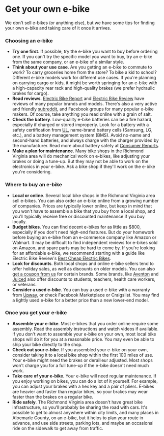 # 

# Get your own e-bike

We don't sell e-bikes (or anything else), but we have some tips for finding your own
e-bike and taking care of it once it arrives.

### Choosing an e-bike

- **Try one first**. If possible, try the e-bike you want to buy before ordering one. If
  you can't try the specific model you want to buy, try an e-bike from the same company,
  or an e-bike of a similar style.
- **Think about your use case**. Are you getting an e-bike to commute to work? To carry
  groceries home from the store? To bike a kid to school? Different e-bike models work for
  different use cases. If you're planning on carrying cargo or kids, it might be worth
  springing for an e-bike with a high-capacity rear rack and high-quality brakes (we
  prefer hydraulic brakes for cargo).
- **Read reviews**. [Electric Bike Report](https://electricbikereport.com) and
  [Electric Bike Review](https://electricbikereview.com) have reviews of many popular
  brands and models. There's also a very active and friendly
  [subreddit](https://reddit.com/r/ebikes), and Facebook groups for many popular e-bike
  makers. Of course, take anything you read online with a grain of salt.
- **Check the battery**. Low-quality e-bike batteries can be a fire hazard, especially if
  charged or stored improperly. Look for a battery with a safety certification from
  [UL](https://ul.com), name-brand battery cells (Samsung, LG, etc.), and a battery
  management system (BMS). Avoid no-name and second-hand batteries, and always charge with
  the charger provided by the manufacturer. Read more about battery safety at
  [Consumer Reports](https://www.consumerreports.org/health/electric-bikes/how-to-prevent-e-bike-fires-a2493889574/).
- **Make a plan for maintenance**. Many bike shops in the Richmond Virginia area will do
  mechanical work on e-bikes, like adjusting your brakes or doing a tune-up. But they may
  not be able to work on the electronics in your e-bike. Ask a bike shop if they'll work
  on the e-bike you're considering.

### Where to buy an e-bike

- **Local or online**. Several local bike shops in the Richmond Virginia area sell e-bikes.
  You can also order an e-bike online from a growing number of companies. Prices are
  typically lower online, but keep in mind that you won't have to assemble a bike that you
  buy from a local shop, and you'll typically receive free or discounted maintenance if
  you buy locally.
- **Budget bikes**. You can find decent e-bikes for as little as $800, especially if you
  don't need high-end features. But do your homework before buying an e-bike from an
  e-commerce company like Amazon or Walmart. It may be difficult to find independent
  reviews for e-bikes sold on Amazon, and spare parts may be hard to come by. If you're
  looking for an affordable e-bike, we recommend starting with a guide like Electric Bike
  Review's
  [Best Cheap Electric Bikes](https://electricbikereport.com/best-cheap-electric-bikes).
- **Look for discounts**. Both local shops and online e-bike sellers tend to offer holiday
  sales, as well as discounts on older models. You can also
  [get a coupon from us](/free-stuff#e-bike-discounts) for certain brands. Some brands,
  like [Aventon](https://shop.id.me/stores/9973-aventon-bikes) and
  [Juiced](https://www.juicedbikes.com/pages/exclusive-discounts) also offer discounts to
  students, teachers, health care workers, or veterans.
- **Consider a used e-bike**. You can buy a used e-bike with a warranty from
  [Upway](https://upway.co), or check Facebook Marketplace or Craigslist. You may find a
  lightly used e-bike for a better price than a new lower-end model.

### Once you get your e-bike

- **Assemble your e-bike**. Most e-bikes that you order online require some assembly. Read
  the assembly instructions and watch videos if available. If you don't want to assemble
  your e-bike on your own, most local bike shops will do it for you at a reasonable price.
  You may even be able to ship your bike directly to the shop.
- **Check out your e-bike**. If you assembled your e-bike on your own, consider taking it
  to a local bike shop within the first 100 miles of use. Your e-bike might need the
  brakes or derailleur adjusted. Most shops won't charge you for a full tune-up if the
  e-bike doesn't need much work.
- **Take care of your e-bike**. Your e-bike will need regular maintenance. If you enjoy
  working on bikes, you can do a lot of it yourself. For example, you can adjust your
  brakes with a hex key and a pair of pliers. E-bikes are heavier and faster than regular
  bikes, so your brakes may wear faster than the brakes on a regular bike.
- **Ride safely**. The Richmond Virginia area doesn't have great bike infrastructure, so
  you'll probably be sharing the road with cars. It's possible to get to almost anywhere
  within city limits, and many places in Albemarle County, on an e-bike, but it helps to
  plan your route in advance, and use side streets, parking lots, and maybe an occasional
  ride on the sidewalk to get away from traffic.

